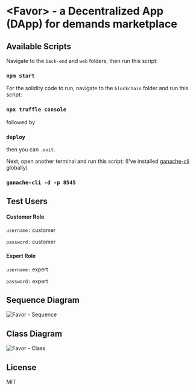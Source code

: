 # \<Favor\> - a Decentralized App (DApp) for demands marketplace


## Available Scripts

Navigate to the `back-end` and `web` folders, then run this script:

### `npm start`

For the solidity code to run, navigate to the `blockchain` folder and run this script:

### `npx truffle console`

followed by

### `deploy`

then you can `.exit`.

Next, open another terminal and run this script: (I've installed [ganache-cli](https://www.npmjs.com/package/ganache-cli) globally)
### `ganache-cli -d -p 8545` 

## Test Users

#### Customer Role
`username:` customer

`password:` customer
#### Expert Role
`username:` expert

`password:` expert



## Sequence Diagram
![Favor - Sequence](https://user-images.githubusercontent.com/24830643/130384449-579783cd-47a4-4d2a-adea-2f7564213c75.png)

## Class Diagram
![Favor - Class](https://user-images.githubusercontent.com/24830643/130384459-0d24252f-7e91-4207-9e3e-1c517a8a46b1.png)

## License
MIT
